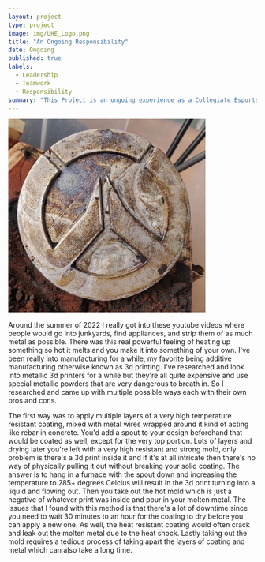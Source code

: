 ```yaml
---
layout: project
type: project
image: img/UHE_Logo.png
title: "An Ongoing Responsibility"
date: Ongoing
published: true
labels:
  - Leadership
  - Teamwork
  - Responsibility 
summary: "This Project is an ongoing experience as a Collegiate Esports Captain and Player. The difficulties, the good the bad, and the many things I've learned."
---
```


<img width="400px" class="rounded float-start pe-4" src="../img/CoinInSandNew.jpg">

Around the summer of 2022 I really got into these youtube videos where people would go into junkyards, find appliances, and strip them of as much metal as possible. There was this real powerful feeling of heating up something so hot it melts and you make it into something of your own. I've been really into manufacturing for a while, my favorite being additive manufacturing otherwise known as 3d printing. I've researched and look into metallic 3d printers for a while but they're all quite expensive and use special metallic powders that are very dangerous to breath in. So I researched and came up with multiple possible ways each with their own pros and cons.

The first way was to apply multiple layers of a very high temperature resistant coating, mixed with metal wires wrapped around it kind of acting like rebar in concrete. You'd add a spout to your design beforehand that would be coated as well, except for the very top portion. Lots of layers and drying later you're left with a very high resistant and strong mold, only problem is there's a 3d print inside it and if it's at all intricate then there's no way of physically pulling it out without breaking your solid coating. The answer is to hang in a furnace with the spout down and increasing the temperature to 285+ degrees Celcius will result in the 3d print turning into a liquid and flowing out. Then you take out the hot mold which is just a negative of whatever print was inside and pour in your molten metal. The issues that I found with this method is that there's a lot of downtime since you need to wait 30 minutes to an hour for the coating to dry before you can apply a new one. As well, the heat resistant coating would often crack and leak out the molten metal due to the heat shock. Lastly taking out the mold requires a tedious process of taking apart the layers of coating and metal which can also take a long time.
